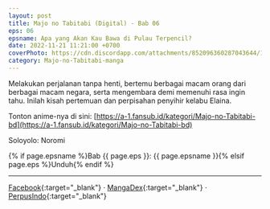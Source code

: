 ```yaml
---
layout: post
title: Majo no Tabitabi (Digital) - Bab 06
eps: 06
epsname: Apa yang Akan Kau Bawa di Pulau Terpencil?
date: 2022-11-21 11:21:00 +0700
coverPhoto: https://cdn.discordapp.com/attachments/852096360287043644/1075786865472450701/bab6.png
category: Majo-no-Tabitabi-manga
---
```


Melakukan perjalanan tanpa henti, bertemu berbagai macam orang dari berbagai macam negara, serta mengembara demi memenuhi rasa ingin tahu. Inilah kisah pertemuan dan perpisahan penyihir kelabu Elaina.

Tonton anime-nya di sini: [https://a-1.fansub.id/kategori/Majo-no-Tabitabi-bd](https://a-1.fansub.id/kategori/Majo-no-Tabitabi-bd)

Soloyolo: Noromi

{% if page.epsname %}Bab {{ page.eps }}: {{ page.epsname }}{% elsif page.eps %}Unduh{% endif %}

---
[Facebook](https://www.facebook.com/a1fansub/posts/pfbid0CHSVqW4h4kv7wdMDHWQV9gq7yGLnE5dS8HR4vCPpBzg7ixTiVTRo19tSsd5arAYYl){:target="_blank"} &middot; [MangaDex](https://mangadex.org/chapter/b26dd6ef-3119-4f29-a323-ab88efd4b559){:target="_blank"} &middot; [PerpusIndo](https://www.perpusindo.info/berkas/Q7RisEmk.elaina-majo-no-tabitabi-bab-06-digital-pdf){:target="_blank"}